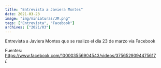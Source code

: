```yaml
---
title: "Entrevista a Javiera Montes"
date: 2021-03-23
image: "img/miniaturas/JM.png"
tags: ["Entrevista", "Facebook"]
archives: ["2021/03"]
---
```


Entrevista a Javiera Montes que se realizo el día 23 de marzo vía Facebook

Fuentes: https://www.facebook.com/100003556904543/videos/3756529094475617/